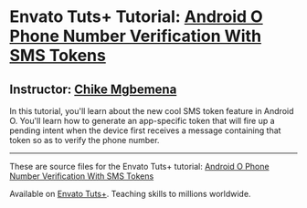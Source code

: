 # Envato Tuts+ Tutorial: [Android O Phone Number Verification With SMS Tokens][published url]
## Instructor: [Chike Mgbemena][instructor url]

In this tutorial, you'll learn about the new cool SMS token feature in Android O. You'll learn how to generate an app-specific token that will fire up a pending intent when the device first receives a message containing that token so as to verify the phone number. 

------

These are source files for the Envato Tuts+ tutorial: [Android O Phone Number Verification With SMS Tokens][published url]

Available on [Envato Tuts+](https://tutsplus.com). Teaching skills to millions worldwide.

[published url]: http://code.tutsplus.com/tutorials/android-o-phone-number-verification-with-sms-token--cms-29141
[instructor url]: https://tutsplus.com/authors/chike-mgbemena
